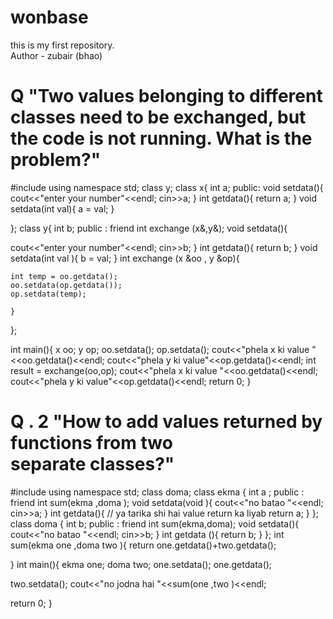 # wonbase
this is my first repository.
<br>
Author - zubair (bhao)
# Q  "Two values belonging to different classes need to be exchanged, but the code is not running. What is the problem?"


#include<iostream>
using namespace std;
class y;
class x{
int a;
public:
void setdata(){
cout<<"enter your number"<<endl;
cin>>a;
} 
int getdata(){
    return a;
}
void setdata(int val){
a = val;
}

};
class y{
int b;
public :
friend int   exchange (x&,y&);
void setdata(){

cout<<"enter your number"<<endl;
cin>>b;
} 
int getdata(){
    return b;
}
void setdata(int val ){
    b = val;
}
int exchange (x &oo , y &op){
  
    int temp = oo.getdata();
    oo.setdata(op.getdata());
    op.setdata(temp);
    
    }

};

int main(){
    x oo;
    y op;
    oo.setdata();
    op.setdata();
    cout<<"phela x ki value "<<oo.getdata()<<endl;
    cout<<"phela y ki value"<<op.getdata()<<endl;
int result =  exchange(oo,op);
    cout<<"phela x ki value "<<oo.getdata()<<endl;
    cout<<"phela y ki value"<<op.getdata()<<endl;
    return 0;
}
# Q . 2 "How to add values returned by functions from two separate classes?"
 
#include<iostream>
using namespace std;
class doma;
class ekma {
int a ;
public :
friend int sum(ekma ,doma );
void setdata(void ){
cout<<"no batao "<<endl;
cin>>a;
}
int  getdata(){
  // ya tarika shi hai value return ka liyab 
  return a;
}
};
class doma {
int b;
public :
friend int sum(ekma,doma);
void setdata(){
cout<<"no batao "<<endl;
cin>>b;
}
int getdata (){
return b;
}
};
int sum(ekma one ,doma two ){
return one.getdata()+two.getdata();

}
int main(){
  ekma one;
  doma two;
one.setdata();
one.getdata();

two.setdata();
cout<<"no jodna hai "<<sum(one ,two )<<endl;

  return 0;
}

